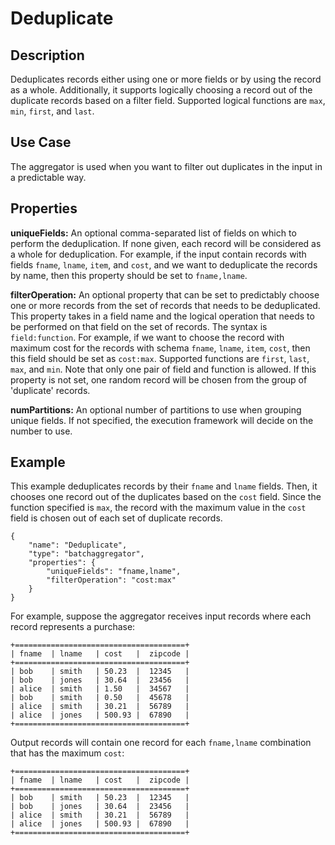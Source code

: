 # Deduplicate


Description
-----------
Deduplicates records either using one or more fields or by using the record as a whole. Additionally, it supports logically
choosing a record out of the duplicate records based on a filter field. Supported logical functions are `max`, `min`,
`first`, and `last`.

Use Case
--------
The aggregator is used when you want to filter out duplicates in the input in a predictable way.

Properties
----------
**uniqueFields:** An optional comma-separated list of fields on which to perform the deduplication. If none given, each 
record will be considered as a whole for deduplication. For example, if the input contain records with fields `fname`, 
`lname`, `item`, and `cost`, and we want to deduplicate the records by name, then this property should be set to 
`fname,lname`.

**filterOperation:** An optional property that can be set to predictably choose one or more records from the set of records
that needs to be deduplicated. This property takes in a field name and the logical operation that needs to be performed
on that field on the set of records. The syntax is `field:function`. For example, if we want to choose the record with
maximum cost for the records with schema `fname`, `lname`, `item`, `cost`, then this field should be set as `cost:max`.
Supported functions are `first`, `last`, `max`, and `min`. Note that only one pair of field and function is allowed.
If this property is not set, one random record will be chosen from the group of 'duplicate' records.

**numPartitions:** An optional number of partitions to use when grouping unique fields. If not specified, the execution
framework will decide on the number to use.

Example
-------
This example deduplicates records by their `fname` and `lname` fields. Then, it chooses one record out of the
duplicates based on the `cost` field. Since the function specified is `max`, the record with the maximum value in the
`cost` field is chosen out of each set of duplicate records.

    {
        "name": "Deduplicate",
        "type": "batchaggregator",
        "properties": {
            "uniqueFields": "fname,lname",
            "filterOperation": "cost:max"
        }
    }


For example, suppose the aggregator receives input records where each record represents a purchase:

    +======================================+
    | fname  | lname   | cost   |  zipcode |
    +======================================+
    | bob    | smith   | 50.23  |  12345   |
    | bob    | jones   | 30.64  |  23456   |
    | alice  | smith   | 1.50   |  34567   |
    | bob    | smith   | 0.50   |  45678   |
    | alice  | smith   | 30.21  |  56789   |
    | alice  | jones   | 500.93 |  67890   |
    +======================================+

Output records will contain one record for each `fname,lname` combination that has the maximum `cost`:

    +======================================+
    | fname  | lname   | cost   |  zipcode |
    +======================================+
    | bob    | smith   | 50.23  |  12345   |
    | bob    | jones   | 30.64  |  23456   |
    | alice  | smith   | 30.21  |  56789   |
    | alice  | jones   | 500.93 |  67890   |
    +======================================+
